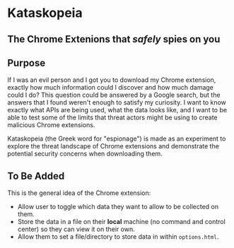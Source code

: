 # Kataskopeia

## The Chrome Extenions that *safely* spies on you

## Purpose

If I was an evil person and I got you to download my Chrome extension, exactly how much information could I discover and how much damage could I do? This question could be answered by a Google search, but the answers that I found weren't enough to satisfy my curiosity. I want to know exactly what APIs are being used, what the data looks like, and I want to be able to test some of the limits that threat actors might be using to create malicious Chrome extensions.

Kataskopeia (the Greek word for "espionage") is made as an experiment to explore the threat landscape of Chrome extensions and demonstrate the potential security concerns when downloading them.

## To Be Added

This is the general idea of the Chrome extension:
* Allow user to toggle which data they want to allow to be collected on them.
* Store the data in a file on their **local** machine (no command and control center) so they can view it on their own.
* Allow them to set a file/directory to store data in within `options.html`.
